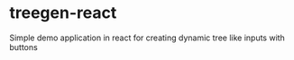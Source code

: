 # treegen-react
Simple demo application in react for creating dynamic tree like inputs with buttons
